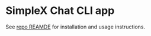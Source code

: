 # SimpleX Chat CLI app

See [repo REAMDE](../../README.md#zap-quick-installation-of-a-terminal-app) for installation and usage instructions.
